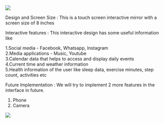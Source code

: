 <img src="https://user-images.githubusercontent.com/56712822/67152696-bc0aed80-f2a1-11e9-87b3-d6b62998b839.jpeg" width:200>

Design and Screen Size :
This is a touch screen interactive mirror with a screen size of 8 inches

Interactive features :
This interactive design has some useful information like
                                           
1.Social media - Facebook, Whatsapp, Instagram                         
2.Media applications - Music, Youtube                     
3.Calendar data that helps to access and display daily events                
4.Current time and weather information                  
5.Health information of the user like sleep data, exercise minutes, step count, activities etc                    

Future Implementation : We will try to implement 2 more features in the interface in future.
1. Phone
2. Camera
<img src="https://user-images.githubusercontent.com/56712822/67139010-a7cae000-f210-11e9-9a75-900b8eb602e2.png" width:200>


  

